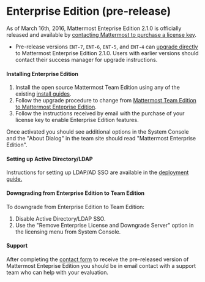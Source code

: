 # Enterprise Edition (pre-release)

As of March 16th, 2016, Mattermost Enteprise Edition 2.1.0 is officially released and available by [contacting Mattermost to purchase a license key](https://about.mattermost.com/contact/).

- Pre-release versions `ENT-7`, `ENT-6`, `ENT-5`, and `ENT-4` can [upgrade directly](http://docs.mattermost.com/administration/upgrade.html#upgrade-team-edition-to-enterprise-edition) to Mattermost Enterprise Edition 2.1.0. Users with earlier versions should contact their success manager for upgrade instructions. 

#### Installing Enterprise Edition 

1. Install the open source Mattermost Team Edition using any of the existing [install guides](http://docs.mattermost.com/index.html#install-guides).
2. Follow the upgrade procedure to change from [Mattermost Team Edition to Mattermost Enteprise Edition](http://docs.mattermost.com/administration/upgrade.html#upgrade-team-edition-to-enterprise-edition).
3. Follow the instructions received by email with the purchase of your license key to enable Enterprise Edition features.

Once activated you should see additional options in the System Console and the "About Dialog" in the team site should read "Mattermost Enterprise Edition". 

#### Setting up Active Directory/LDAP

Instructions for setting up LDAP/AD SSO are available in the [deployment guide.](http://docs.mattermost.com/deployment/sso-ldap.html)

#### Downgrading from Enterprise Edition to Team Edition 

To downgrade from Enterprise Edition to Team Edition: 

1. Disable Active Directory/LDAP SSO.
2. Use the "Remove Enterprise License and Downgrade Server" option in the licensing menu from System Console.

#### Support

After completing the [contact form](https://about.mattermost.com/contact/) to receive the pre-released version of Mattermost Enteprise Edition you should be in email contact with a support team who can help with your evaluation.


